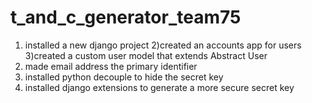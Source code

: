 # t_and_c_generator_team75

1) installed a new django project
2)created an accounts app for users
3)created a custom user model that extends Abstract User
4) made email address the primary identifier
5) installed python decouple to hide the  secret key
6) installed django extensions to generate a more secure secret key